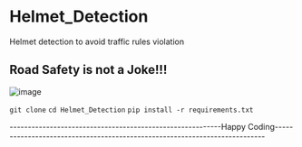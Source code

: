 # Helmet_Detection
Helmet detection to avoid traffic rules violation

## Road Safety is not a Joke!!!

![image](https://github.com/mdhamid160/Helmet_Detection/blob/main/Helmet.gif)

``` git clone ```
``` cd Helmet_Detection ```
``` pip install -r requirements.txt ```

----------------------------------------------------------Happy Coding---------------------------------------------------------------------------
